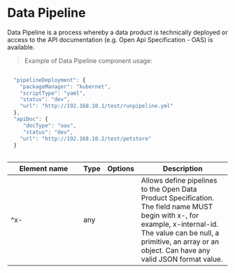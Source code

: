 # Data Pipeline

Data Pipeline is a process whereby a data product is technically deployed or access to the API documentation (e.g. Open Api Specification - OAS) is available. 


> Example of Data Pipeline component usage:

```javascript
   
  "pipelineDeployment": {
    "packageManager": "kubernet",
    "scriptType": "yaml",
    "status": "dev",
    "url": "http://192.168.10.1/test/runpipeline.yml"
  },
  "apiDoc": {
     "docType": "oas",
     "status": "dev",
    "url": "http://192.168.10.2/test/petstore"
  }
  
```
| <div style="width:150px">Element name</div>   | Type  | Options  | Description  |
|---|---|---|---|
|  ^x- | any  |  | Allows define pipelines to the Open Data Product Specification. The field name MUST begin with x-, for example, x-internal-id. The value can be null, a primitive, an array or an object. Can have any valid JSON format value. |
